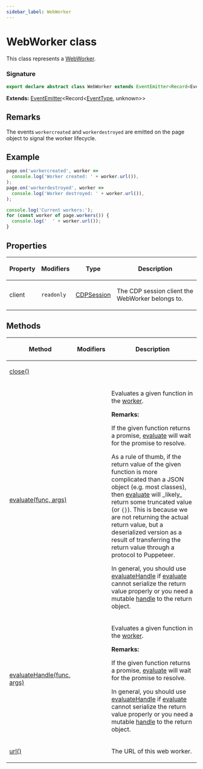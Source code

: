 ```yaml
---
sidebar_label: WebWorker
---
```


# WebWorker class

This class represents a [WebWorker](https://developer.mozilla.org/en-US/docs/Web/API/Web_Workers_API).

### Signature

```typescript
export declare abstract class WebWorker extends EventEmitter<Record<EventType, unknown>>
```

**Extends:** [EventEmitter](./puppeteer.eventemitter.md)&lt;Record&lt;[EventType](./puppeteer.eventtype.md), unknown&gt;&gt;

## Remarks

The events `workercreated` and `workerdestroyed` are emitted on the page object to signal the worker lifecycle.

## Example

```ts
page.on('workercreated', worker =>
  console.log('Worker created: ' + worker.url()),
);
page.on('workerdestroyed', worker =>
  console.log('Worker destroyed: ' + worker.url()),
);

console.log('Current workers:');
for (const worker of page.workers()) {
  console.log('  ' + worker.url());
}
```

## Properties

<table><thead><tr><th>

Property

</th><th>

Modifiers

</th><th>

Type

</th><th>

Description

</th></tr></thead>
<tbody><tr><td>

<span id="client">client</span>

</td><td>

`readonly`

</td><td>

[CDPSession](./puppeteer.cdpsession.md)

</td><td>

The CDP session client the WebWorker belongs to.

</td></tr>
</tbody></table>

## Methods

<table><thead><tr><th>

Method

</th><th>

Modifiers

</th><th>

Description

</th></tr></thead>
<tbody><tr><td>

<span id="close">[close()](./puppeteer.webworker.close.md)</span>

</td><td>

</td><td>

</td></tr>
<tr><td>

<span id="evaluate">[evaluate(func, args)](./puppeteer.webworker.evaluate.md)</span>

</td><td>

</td><td>

Evaluates a given function in the [worker](./puppeteer.webworker.md).

**Remarks:**

If the given function returns a promise, [evaluate](./puppeteer.webworker.evaluate.md) will wait for the promise to resolve.

As a rule of thumb, if the return value of the given function is more complicated than a JSON object (e.g. most classes), then [evaluate](./puppeteer.webworker.evaluate.md) will \_likely\_ return some truncated value (or `{}`). This is because we are not returning the actual return value, but a deserialized version as a result of transferring the return value through a protocol to Puppeteer.

In general, you should use [evaluateHandle](./puppeteer.webworker.evaluatehandle.md) if [evaluate](./puppeteer.webworker.evaluate.md) cannot serialize the return value properly or you need a mutable [handle](./puppeteer.jshandle.md) to the return object.

</td></tr>
<tr><td>

<span id="evaluatehandle">[evaluateHandle(func, args)](./puppeteer.webworker.evaluatehandle.md)</span>

</td><td>

</td><td>

Evaluates a given function in the [worker](./puppeteer.webworker.md).

**Remarks:**

If the given function returns a promise, [evaluate](./puppeteer.webworker.evaluate.md) will wait for the promise to resolve.

In general, you should use [evaluateHandle](./puppeteer.webworker.evaluatehandle.md) if [evaluate](./puppeteer.webworker.evaluate.md) cannot serialize the return value properly or you need a mutable [handle](./puppeteer.jshandle.md) to the return object.

</td></tr>
<tr><td>

<span id="url">[url()](./puppeteer.webworker.url.md)</span>

</td><td>

</td><td>

The URL of this web worker.

</td></tr>
</tbody></table>
